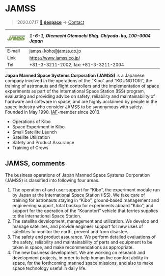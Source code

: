 # JAMSS
> 2020.07.17 **[🚀](../index/index.md) [despace](index.md)** → [Contact](contact.md)

|[![](f/contact/j/jamss_logo1_thumb.jpg)](f/contact/j/jamss_logo1.png)|*1-6-1, Otemachi Otemachi Bldg. Chiyoda-ku, 100-0004 Japan*|
|:--|:--|
|E‑mail| <jamss-koho@jamss.co.jp> |
|Link| <https://www.jamss.co.jp/> |
|Tel| +81-3-3211-2002, fax: +81-3-3211-2004 |

**Japan Manned Space Systems Corporation (JAMSS)** is a Japanese company involved in the operations of the “Kibo” and “KOUNOTORI”, the training of astronauts and flight controllers and the implementation of space experiments as part of the International Space Station (ISS) program, evaluating and providing advice on safety, reliability and maintainability of hardware and software in space, and are highly acclaimed by people in the space industry who consider JAMSS to be synonymous with safety. Founded in May 1990. [IAF](iaf.md)-member since 2013.

   - Operations of Kibo
   - Space Experiment in Kibo
   - Small Satellite Launch
   - Satellite Utilization
   - Safety and Product Assurance
   - Training of Crews

<p style="page-break-after:always"> </p>

## JAMSS, comments

The business operations of Japan Manned Space Systems Corporation (JAMSS) is classified into following four areas.

   1. The operation of and user support for “Kibo”, the experiment module run by Japan at the International Space Station (ISS). We take care of training for astronauts staying in “Kibo”, ground‑based management and engineering support, total backup for experiments aboard “Kibo”, and support for the operation of the “Kounotori” vehicle that ferries supplies to the International Space Station.
   2. The satellite development, management and utilization. We develop and manage satellites, and provide engineer support for new uses of satellites to monitor the earth, prevent and from disasters.
   3. The safety and product assurance. We perform detailed evaluations of the safety, reliability and maintainability of parts and equipment to be taken in space, and make recommendations as appropriate.
   4. The new business development. We are working on research and development projects, in order to help human live comfort ability in space, for the forthcoming manned space missions, and also to make space technology useful in daily life.

